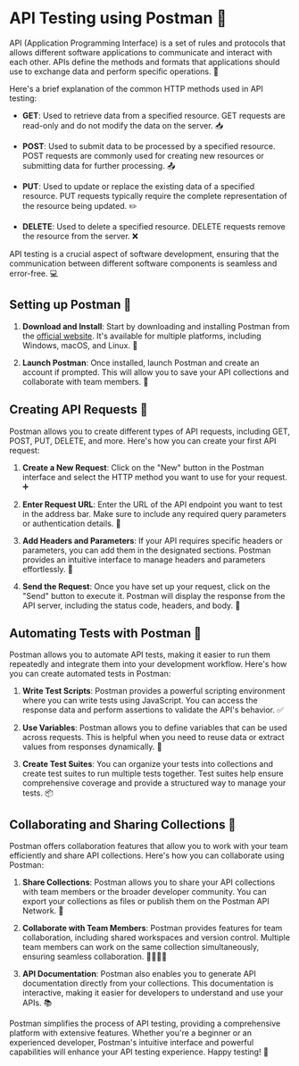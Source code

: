 # API Testing using Postman 🚀

API (Application Programming Interface) is a set of rules and protocols that allows different software applications to communicate and interact with each other. APIs define the methods and formats that applications should use to exchange data and perform specific operations. 🤝

Here's a brief explanation of the common HTTP methods used in API testing:

- **GET**: Used to retrieve data from a specified resource. GET requests are read-only and do not modify the data on the server. 📥

- **POST**: Used to submit data to be processed by a specified resource. POST requests are commonly used for creating new resources or submitting data for further processing. 📤

- **PUT**: Used to update or replace the existing data of a specified resource. PUT requests typically require the complete representation of the resource being updated. ✏️

- **DELETE**: Used to delete a specified resource. DELETE requests remove the resource from the server. ❌

API testing is a crucial aspect of software development, ensuring that the communication between different software components is seamless and error-free. 💻

## Setting up Postman 🔧

1. **Download and Install**: Start by downloading and installing Postman from the [official website](https://www.postman.com). It's available for multiple platforms, including Windows, macOS, and Linux. 💾

2. **Launch Postman**: Once installed, launch Postman and create an account if prompted. This will allow you to save your API collections and collaborate with team members. 🚀

## Creating API Requests 📨

Postman allows you to create different types of API requests, including GET, POST, PUT, DELETE, and more. Here's how you can create your first API request:

1. **Create a New Request**: Click on the "New" button in the Postman interface and select the HTTP method you want to use for your request. ➕

2. **Enter Request URL**: Enter the URL of the API endpoint you want to test in the address bar. Make sure to include any required query parameters or authentication details. 🔗

3. **Add Headers and Parameters**: If your API requires specific headers or parameters, you can add them in the designated sections. Postman provides an intuitive interface to manage headers and parameters effortlessly. 📝

4. **Send the Request**: Once you have set up your request, click on the "Send" button to execute it. Postman will display the response from the API server, including the status code, headers, and body. 📩

## Automating Tests with Postman 🤖

Postman allows you to automate API tests, making it easier to run them repeatedly and integrate them into your development workflow. Here's how you can create automated tests in Postman:

1. **Write Test Scripts**: Postman provides a powerful scripting environment where you can write tests using JavaScript. You can access the response data and perform assertions to validate the API's behavior. ✅

2. **Use Variables**: Postman allows you to define variables that can be used across requests. This is helpful when you need to reuse data or extract values from responses dynamically. 🔄

3. **Create Test Suites**: You can organize your tests into collections and create test suites to run multiple tests together. Test suites help ensure comprehensive coverage and provide a structured way to manage your tests. 📦

## Collaborating and Sharing Collections 👥

Postman offers collaboration features that allow you to work with your team efficiently and share API collections. Here's how you can collaborate using Postman:

1. **Share Collections**: Postman allows you to share your API collections with team members or the broader developer community. You can export your collections as files or publish them on the Postman API Network. 🔄

2. **Collaborate with Team Members**: Postman provides features for team collaboration, including shared workspaces and version control. Multiple team members can work on the same collection simultaneously, ensuring seamless collaboration. 👨‍💻👩‍💻

3. **API Documentation**: Postman also enables you to generate API documentation directly from your collections. This documentation is interactive, making it easier for developers to understand and use your APIs. 📚

Postman simplifies the process of API testing, providing a comprehensive platform with extensive features. Whether you're a beginner or an experienced developer, Postman's intuitive interface and powerful capabilities will enhance your API testing experience. Happy testing! 🎉

